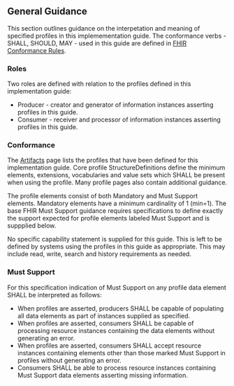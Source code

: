 
## General Guidance

This section outlines guidance on the interpetation and meaning of specified profiles in this implemementation guide.
The conformance verbs - SHALL, SHOULD, MAY - used in this guide are defined in [FHIR Conformance Rules](http://hl7.org/fhir/R4/conformance-rules.html).

### Roles
Two roles are defined with relation to the profiles defined in this implementation guide:
* Producer - creator and generator of information instances asserting profiles in this guide.
* Consumer - receiver and processor of information instances asserting profiles in this guide. 

### Conformance
The [Artifacts](artifacts.html) page lists the profiles that have been defined for this implementation guide. Core profile StructureDefinitions define the minimum elements, extensions, vocabularies and value sets which SHALL be present when using the profile. Many profile pages also contain additional guidance.

The profile elements consist of both Mandatory and Must Support elements. Mandatory elements have a minimum cardinality of 1 (min=1). The base FHIR Must Support guidance requires specifications to define exactly the support expected for profile elements labeled Must Support and is suppplied below.

No specific capability statement is supplied for this guide. This is left to be defined by systems using the profiles in this guide as appropriate. This may include read, write, search and history requirements as needed. 

### Must Support

For this specification indication of Must Support on any profile data element SHALL be interpreted as follows:

* When profiles are asserted, producers SHALL be capable of populating all data elements as part of instances supplied as specified.
* When profiles are asserted, consumers SHALL be capable of processing resource instances containing the data elements without generating an error.
* When profiles are asserted, consumers SHALL accept resource instances containing elements other than those marked Must Support in profiles without generating an error.
* Consumers SHALL be able to process resource instances containing Must Support data elements asserting missing information.